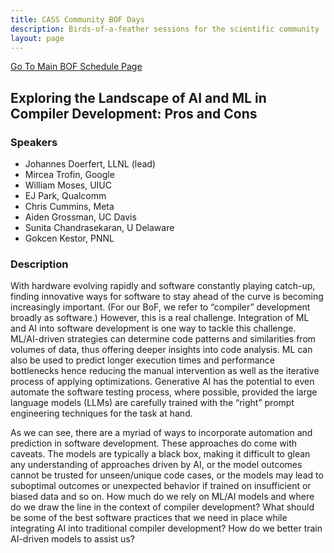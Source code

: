 ```yaml
---
title: CASS Community BOF Days
description: Birds-of-a-feather sessions for the scientific community
layout: page
---
```


[Go To Main BOF Schedule Page](/bofs)

## Exploring the Landscape of AI and ML in Compiler Development: Pros and Cons 

### Speakers
- Johannes Doerfert, LLNL (lead)
- Mircea Trofin, Google
- William Moses, UIUC
- EJ Park, Qualcomm
- Chris Cummins, Meta 
- Aiden Grossman, UC Davis
- Sunita Chandrasekaran, U Delaware 
- Gokcen Kestor, PNNL 

### Description
With hardware evolving rapidly and software constantly playing catch-up, finding innovative ways for software to stay ahead of the curve is becoming increasingly important. (For our BoF, we refer to “compiler” development broadly as software.) However, this is a real challenge. Integration of ML and AI into software development is one way to tackle this challenge. ML/AI-driven strategies can determine code patterns and similarities from volumes of data, thus offering deeper insights into code analysis. ML can also be used to predict longer execution times and performance bottlenecks hence reducing the manual intervention as well as the iterative process of applying optimizations. Generative AI has the potential to even automate the software testing process, where possible, provided the large language models (LLMs) are carefully trained with the “right” prompt engineering techniques for the task at hand. 

As we can see, there are a myriad of ways to incorporate automation and prediction in software development. These approaches do come with caveats. The models are typically a black box, making it difficult to glean any understanding of approaches driven by AI, or the model outcomes cannot be trusted for unseen/unique code cases, or the models may lead to suboptimal outcomes or unexpected behavior if trained on insufficient or biased data and so on. How much do we rely on ML/AI models and where do we draw the line in the context of compiler development? What should be some of the best software practices that we need in place while integrating AI into traditional compiler development? How do we better train AI-driven models to assist us? 
